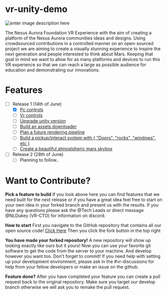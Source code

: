 # vr-unity-demo

![enter image description here](http://h2847766.stratoserver.net/pydio/public/292cda38e/dl/SpaceSuit-CaliD-Banner.png?ct=true)

The Nexus Aurora Foundation VR Experience with the aim of creating a platform of the Nexus Aurora communities ideas and designs. Using crowdsourced contributions in a controlled manner on an open-sourced project we are aiming to create a visually stunning experience to inspire the next generation and people interested to think about Mars. Keeping that goal in mind we want to allow for as many platforms and devices to run this VR experience so that we can reach a large as possible audience for education and demonstrating our innovations.

# Features 

 - [ ] Release 1 (14th of June)
	 - [x] [Pc controls](https://github.com/Nexus-Aurora/vr-unity-demo/issues/12)
	 - [ ] [Vr controls](https://github.com/Nexus-Aurora/vr-unity-demo/issues/7)
	 - [ ] [Upgrade unity version](https://github.com/Nexus-Aurora/vr-unity-demo/issues/6)
	 - [ ] [Build an assets downloader](https://github.com/Nexus-Aurora/vr-unity-demo/issues/8)
	 - [ ] [Plan a future rendering pipeline](https://github.com/Nexus-Aurora/vr-unity-demo/issues/10)
	 - [ ] [Build a pickup/interact system with { "Doors", "rocks", "windows", etc }](https://github.com/Nexus-Aurora/vr-unity-demo/issues/9)
	 - [ ] [Create a beautiful atmostpheric mars skybox](https://github.com/Nexus-Aurora/vr-unity-demo/issues/11)
 - [ ] Release 2 (28th of June)
	 - [ ] Planning to follow..

# Want to Contribute?
**Pick a feature to build** If you look above here you can find features that we need built for the next release or if you have a great idea feel free to start on your own idea in your forked branch and present us with the results. If you have any questions please ask the @Tech Leads or direct message @NLDukey (VR-CTO) for information on discord. 

**How to start** First you navigate to the GitHub repository that contains all our open source code! [ Click Here](https://github.com/Nexus-Aurora/vr-unity-demo "https://github.com/Nexus-Aurora/vr-unity-demo") Then you click the fork button in the top right 

**You have made your forked repository!** A new repository will show up looking exactly like ours but it yours! Now you can use your favorite git software to get the code from the server to your machine. And develop however you want too. Don't forget to commit! If you need help with setting up your development environment, please ask in the #vr-discussions for help from your fellow developers or make an issue on the github. 

**Feature done?** After you have completed your feature you can create a pull request back to the original repository. Make sure you target our develop branch otherwise we will ask you to remake the pull request.


